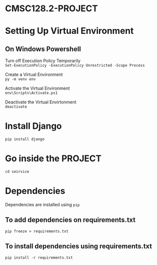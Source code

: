 # CMSC128.2-PROJECT

# Setting Up Virtual Environment
## On Windows Powershell
Turn off Execution Policy Temporarily  
`Set-ExecutionPolicy -ExecutionPolicy Unrestricted -Scope Process`

Create a Virtual Environment  
`py -m venv env`

Activate the Virtual Environment  
`env\Scripts\Activate.ps1`

Deactivate the Virtual Envirtonment  
`deactivate`

# Install Django
`pip install django`

# Go inside the PROJECT
`cd seirvice`

# Dependencies
Dependencies are installed using `pip`  
## To add dependencies on **requirements.txt**  
`pip freeze > requirements.txt`
## To install dependencies using **requirements.txt**
`pip install -r requirements.txt`


